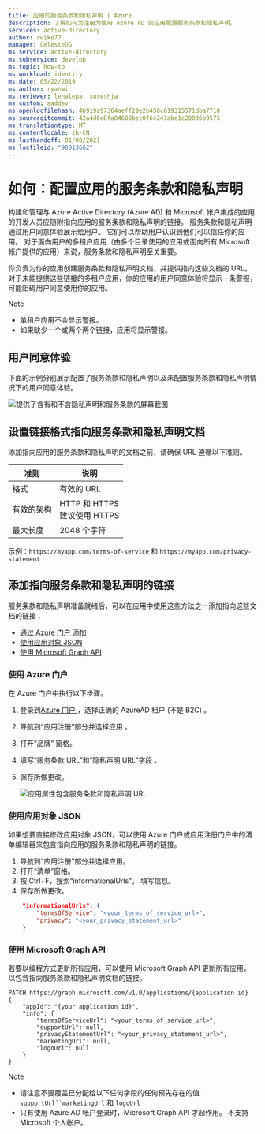 ```yaml
---
title: 应用的服务条款和隐私声明 | Azure
description: 了解如何为注册为使用 Azure AD 的应用配置服务条款和隐私声明。
services: active-directory
author: rwike77
manager: CelesteDG
ms.service: active-directory
ms.subservice: develop
ms.topic: how-to
ms.workload: identity
ms.date: 05/22/2019
ms.author: ryanwi
ms.reviewer: lenalepa, sureshja
ms.custom: aaddev
ms.openlocfilehash: 46919a97364aeff29e2b458c619315571dba7710
ms.sourcegitcommit: 42a4d0e8fa84609bec0f6c241abe1c20036b9575
ms.translationtype: MT
ms.contentlocale: zh-CN
ms.lasthandoff: 01/08/2021
ms.locfileid: "98013662"
---
```

# <a name="how-to-configure-terms-of-service-and-privacy-statement-for-an-app"></a>如何：配置应用的服务条款和隐私声明

构建和管理与 Azure Active Directory (Azure AD) 和 Microsoft 帐户集成的应用的开发人员应随附指向应用的服务条款和隐私声明的链接。 服务条款和隐私声明通过用户同意体验展示给用户。 它们可以帮助用户认识到他们可以信任你的应用。 对于面向用户的多租户应用（由多个目录使用的应用或面向所有 Microsoft 帐户提供的应用）来说，服务条款和隐私声明至关重要。

你负责为你的应用创建服务条款和隐私声明文档，并提供指向这些文档的 URL。 对于未能提供这些链接的多租户应用，你的应用的用户同意体验将显示一条警报，可能阻碍用户同意使用你的应用。

> [!NOTE]
> * 单租户应用不会显示警报。
> * 如果缺少一个或两个两个链接，应用将显示警报。

## <a name="user-consent-experience"></a>用户同意体验

下面的示例分别展示配置了服务条款和隐私声明以及未配置服务条款和隐私声明情况下的用户同意体验。

![提供了含有和不含隐私声明和服务条款的屏幕截图](./media/howto-add-terms-of-service-privacy-statement/user-consent-exp-privacy-statement-terms-service.png)

## <a name="formatting-links-to-the-terms-of-service-and-privacy-statement-documents"></a>设置链接格式指向服务条款和隐私声明文档

添加指向应用的服务条款和隐私声明的文档之前，请确保 URL 遵循以下准则。

| 准则     | 说明                           |
|---------------|---------------------------------------|
| 格式        | 有效的 URL                             |
| 有效的架构 | HTTP 和 HTTPS<br/>建议使用 HTTPS |
| 最大长度    | 2048 个字符                       |

示例：`https://myapp.com/terms-of-service` 和 `https://myapp.com/privacy-statement`

## <a name="adding-links-to-the-terms-of-service-and-privacy-statement"></a>添加指向服务条款和隐私声明的链接

服务条款和隐私声明准备就绪后，可以在应用中使用这些方法之一添加指向这些文档的链接：

* [通过 Azure 门户 添加](#azure-portal)
* [使用应用对象 JSON](#app-object-json)
* [使用 Microsoft Graph API](#msgraph-rest-api)

### <a name="using-the-azure-portal"></a><a name="azure-portal"></a>使用 Azure 门户
在 Azure 门户中执行以下步骤。

1. 登录到<a href="https://portal.azure.com/" target="_blank">Azure 门户 <span class="docon docon-navigate-external x-hidden-focus"></span> </a>，选择正确的 AzureAD 租户 (不是 B2C) 。
2. 导航到“应用注册”部分并选择应用  。
3. 打开“品牌”  窗格。
4. 填写“服务条款 URL”和“隐私声明 URL”字段   。
5. 保存所做更改。

    ![应用属性包含服务条款和隐私声明 URL](./media/howto-add-terms-of-service-privacy-statement/azure-portal-terms-service-privacy-statement-urls.png)

### <a name="using-the-app-object-json"></a><a name="app-object-json"></a>使用应用对象 JSON

如果想要直接修改应用对象 JSON，可以使用 Azure 门户或应用注册门户中的清单编辑器来包含指向应用的服务条款和隐私声明的链接。

1. 导航到“应用注册”部分并选择应用。
2. 打开“清单”窗格。
3. 按 Ctrl+F，搜索“informationalUrls”。 填写信息。
4. 保存所做更改。

```json
    "informationalUrls": { 
        "termsOfService": "<your_terms_of_service_url>", 
        "privacy": "<your_privacy_statement_url>" 
    }
```

### <a name="using-the-microsoft-graph-api"></a><a name="msgraph-rest-api"></a>使用 Microsoft Graph API

若要以编程方式更新所有应用，可以使用 Microsoft Graph API 更新所有应用，以包含指向服务条款和隐私声明文档的链接。

```
PATCH https://graph.microsoft.com/v1.0/applications/{application id}
{ 
    "appId": "{your application id}", 
    "info": { 
        "termsOfServiceUrl": "<your_terms_of_service_url>", 
        "supportUrl": null, 
        "privacyStatementUrl": "<your_privacy_statement_url>", 
        "marketingUrl": null, 
        "logoUrl": null 
    }
}
```

> [!NOTE]
> * 请注意不要覆盖已分配给以下任何字段的任何预先存在的值：`supportUrl``marketingUrl` 和 `logoUrl`
> * 只有使用 Azure AD 帐户登录时，Microsoft Graph API 才起作用。 不支持 Microsoft 个人帐户。
